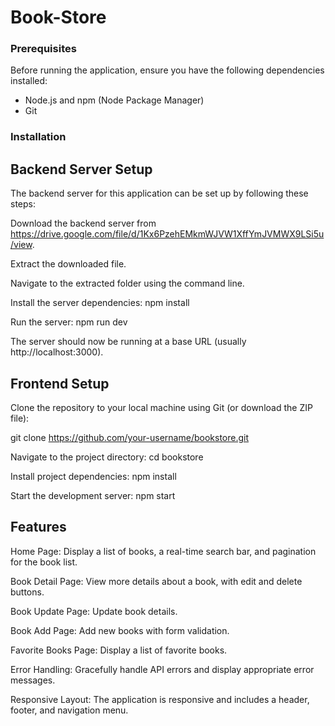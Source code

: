 # Book-Store


### Prerequisites
Before running the application, ensure you have the following dependencies installed:

- Node.js and npm (Node Package Manager)
- Git


### Installation
## Backend Server Setup
The backend server for this application can be set up by following these steps:

Download the backend server from https://drive.google.com/file/d/1Kx6PzehEMkmWJVW1XffYmJVMWX9LSi5u/view.

Extract the downloaded file.

Navigate to the extracted folder using the command line.

Install the server dependencies:
npm install

Run the server:
npm run dev

The server should now be running at a base URL (usually http://localhost:3000).

## Frontend Setup

Clone the repository to your local machine using Git (or download the ZIP file):
   
git clone https://github.com/your-username/bookstore.git

Navigate to the project directory:
cd bookstore

Install project dependencies:
npm install

Start the development server:
npm start



## Features
Home Page: Display a list of books, a real-time search bar, and pagination for the book list.

Book Detail Page: View more details about a book, with edit and delete buttons.

Book Update Page: Update book details.

Book Add Page: Add new books with form validation.

Favorite Books Page: Display a list of favorite books.

Error Handling: Gracefully handle API errors and display appropriate error messages.

Responsive Layout: The application is responsive and includes a header, footer, and navigation menu.

